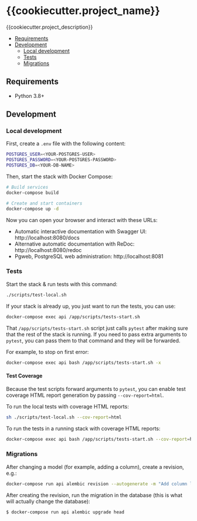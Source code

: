 # {{cookiecutter.project_name}}

{{cookiecutter.project_description}}

<!-- toc -->

- [Requirements](#requirements)
- [Development](#development)
  * [Local development](#local-development)
  * [Tests](#tests)
  * [Migrations](#migrations)

<!-- tocstop -->

## Requirements

* Python 3.8+

## Development

### Local development

First, create a `.env` file with the following content:
```bash
POSTGRES_USER=<YOUR-POSTGRES-USER>
POSTGRES_PASSWORD=<YOUR-POSTGRES-PASSWORD>
POSTGRES_DB=<YOUR-DB-NAME>
```

Then, start the stack with Docker Compose:
```bash
# Build services
docker-compose build

# Create and start containers
docker-compose up -d
```

Now you can open your browser and interact with these URLs:
* Automatic interactive documentation with Swagger UI: http://localhost:8080/docs
* Alternative automatic documentation with ReDoc: http://localhost:8080/redoc
* Pgweb, PostgreSQL web administration: http://localhost:8081


### Tests

Start the stack & run tests with this command:

```Bash
./scripts/test-local.sh
```

If your stack is already up, you just want to run the tests, you can use:

```bash
docker-compose exec api /app/scripts/tests-start.sh
```

That `/app/scripts/tests-start.sh` script just calls `pytest` after making sure that the rest of the stack is running. If you need to pass extra arguments to `pytest`, you can pass them to that command and they will be forwarded.

For example, to stop on first error:

```bash
docker-compose exec api bash /app/scripts/tests-start.sh -x
```

#### Test Coverage

Because the test scripts forward arguments to `pytest`, you can enable test coverage HTML report generation by passing `--cov-report=html`.

To run the local tests with coverage HTML reports:

```Bash
sh ./scripts/test-local.sh --cov-report=html
```

To run the tests in a running stack with coverage HTML reports:

```bash
docker-compose exec api bash /app/scripts/tests-start.sh --cov-report=html
```

### Migrations

After changing a model (for example, adding a column), create a revision, e.g.:
```bash
docker-compose run api alembic revision --autogenerate -m "Add column last_name to User model"
```

After creating the revision, run the migration in the database (this is what will actually change the database):
```bash
$ docker-compose run api alembic upgrade head
```
